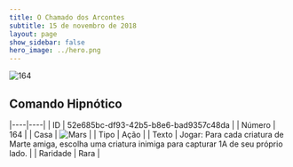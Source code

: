 ```yaml
---
title: O Chamado dos Arcontes
subtitle: 15 de novembro de 2018
layout: page
show_sidebar: false
hero_image: ../hero.png
---
```


![164](https://cdn.keyforgegame.com/media/card_front/pt/341_164_QCCQ9VXCQH7X_pt.png)

## Comando Hipnótico

|----|----|
| ID | 52e685bc-df93-42b5-b8e6-bad9357c48da |
| Número | 164 |
| Casa | ![Mars](https://archonarcana.com/images/thumb/d/de/Mars.png/22px-Mars.png "Marte") |
| Tipo | Ação |
| Texto | Jogar: Para cada criatura de Marte amiga, escolha uma criatura inimiga para capturar 1A de seu próprio lado. |
| Raridade | Rara |

